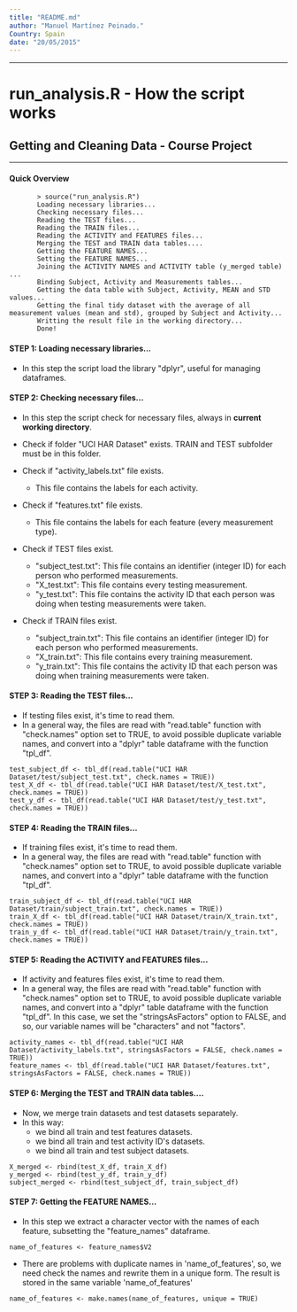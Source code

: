 ```yaml
---
title: "README.md"
author: "Manuel Martínez Peinado."
Country: Spain
date: "20/05/2015"
---
```

**************

# run_analysis.R - How the script works
## Getting and Cleaning Data - Course Project
**************

####  Quick Overview
           
           > source("run_analysis.R")         
           Loading necessary libraries...           
           Checking necessary files...
           Reading the TEST files...
           Reading the TRAIN files...
           Reading the ACTIVITY and FEATURES files...
           Merging the TEST and TRAIN data tables....
           Getting the FEATURE NAMES...
           Setting the FEATURE NAMES...
           Joining the ACTIVITY NAMES and ACTIVITY table (y_merged table) ...
           Binding Subject, Activity and Measurements tables...
           Getting the data table with Subject, Activity, MEAN and STD values...
           Getting the final tidy dataset with the average of all measurement values (mean and std), grouped by Subject and Activity...
           Writting the result file in the working directory...
           Done!
           
#### STEP 1: Loading necessary libraries...

* In this step the script load the library "dplyr", useful for managing dataframes. 


####  STEP 2: Checking necessary files... 
* In this step the script check for necessary files, always in **current working directory**.

* Check if folder "UCI HAR Dataset" exists. TRAIN and TEST subfolder must be in this folder.

* Check if "activity_labels.txt" file exists.
    + This file contains the labels for each activity. 
    
* Check if "features.txt" file exists.
    + This file contains the labels for each feature (every measurement type).   
    
* Check if TEST files exist.
    + "subject_test.txt": This file contains an identifier (integer ID) for each person who performed measurements.
    + "X_test.txt": This file contains every testing measurement.
    + "y_test.txt": This file contains the activity ID that each person was doing when testing measurements were taken.    
    
* Check if TRAIN files exist.
    + "subject_train.txt": This file contains an identifier (integer ID) for each person who performed measurements.
    + "X_train.txt": This file contains every training measurement.
    + "y_train.txt": This file contains the activity ID that each person was doing when training measurements were taken.
    
         
####  STEP 3: Reading the TEST files...
* If testing files exist, it's time to read them.
* In a general way, the files are read with "read.table" function with "check.names" option set to TRUE, to avoid possible duplicate variable names, and convert into a "dplyr" table dataframe with the function "tpl_df".

```
test_subject_df <- tbl_df(read.table("UCI HAR Dataset/test/subject_test.txt", check.names = TRUE))
test_X_df <- tbl_df(read.table("UCI HAR Dataset/test/X_test.txt", check.names = TRUE))
test_y_df <- tbl_df(read.table("UCI HAR Dataset/test/y_test.txt", check.names = TRUE))
```

####  STEP 4: Reading the TRAIN files...
* If training files exist, it's time to read them.
* In a general way, the files are read with "read.table" function with "check.names" option set to TRUE, to avoid possible duplicate variable names, and convert into a "dplyr" table dataframe with the function "tpl_df".

```
train_subject_df <- tbl_df(read.table("UCI HAR Dataset/train/subject_train.txt", check.names = TRUE))
train_X_df <- tbl_df(read.table("UCI HAR Dataset/train/X_train.txt", check.names = TRUE))
train_y_df <- tbl_df(read.table("UCI HAR Dataset/train/y_train.txt", check.names = TRUE))

```
                                                        
####  STEP 5: Reading the ACTIVITY and FEATURES files...
* If activity and features files exist, it's time to read them.
* In a general way, the files are read with "read.table" function with "check.names" option set to TRUE, to avoid possible duplicate variable names, and convert into a "dplyr" table dataframe with the function "tpl_df". In this case, we set the "stringsAsFactors" option to FALSE, and so, our variable names will be "characters" and not "factors".

```
activity_names <- tbl_df(read.table("UCI HAR Dataset/activity_labels.txt", stringsAsFactors = FALSE, check.names = TRUE))        
feature_names <- tbl_df(read.table("UCI HAR Dataset/features.txt", stringsAsFactors = FALSE, check.names = TRUE))

```
         
####  STEP 6: Merging the TEST and TRAIN data tables....
* Now, we merge train datasets and test datasets separately.
* In this way:
   + we bind all train and test features datasets.
   + we bind all train and test activity ID's datasets.   
   + we bind all train and test subject datasets.

```
X_merged <- rbind(test_X_df, train_X_df)
y_merged <- rbind(test_y_df, train_y_df)
subject_merged <- rbind(test_subject_df, train_subject_df)
```

        
####  STEP 7: Getting the FEATURE NAMES...
* In this step we extract a character vector with the names of each feature, subsetting the "feature_names" dataframe.

```
name_of_features <- feature_names$V2  
```
* There are problems with duplicate names in 'name_of_features', so, we need check the names and rewrite them in a unique form. The result is stored in the same variable 'name_of_features'

```
name_of_features <- make.names(name_of_features, unique = TRUE)  
```